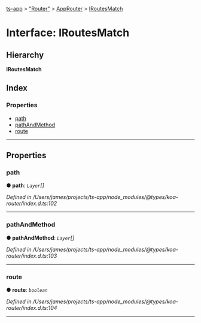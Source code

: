 [ts-app](../README.md) > ["Router"](../modules/_router_.md) > [AppRouter](../classes/_router_.approuter.md) > [IRoutesMatch](../interfaces/_router_.approuter.iroutesmatch.md)

# Interface: IRoutesMatch

## Hierarchy

**IRoutesMatch**

## Index

### Properties

* [path](_router_.approuter.iroutesmatch.md#path)
* [pathAndMethod](_router_.approuter.iroutesmatch.md#pathandmethod)
* [route](_router_.approuter.iroutesmatch.md#route)

---

## Properties

<a id="path"></a>

###  path

**● path**: *`Layer`[]*

*Defined in /Users/james/projects/ts-app/node_modules/@types/koa-router/index.d.ts:102*

___
<a id="pathandmethod"></a>

###  pathAndMethod

**● pathAndMethod**: *`Layer`[]*

*Defined in /Users/james/projects/ts-app/node_modules/@types/koa-router/index.d.ts:103*

___
<a id="route"></a>

###  route

**● route**: *`boolean`*

*Defined in /Users/james/projects/ts-app/node_modules/@types/koa-router/index.d.ts:104*

___

